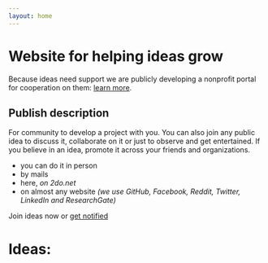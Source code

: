 ```yaml
---
layout: home
---
```


# Website for helping ideas grow
Because ideas need support we are publicly developing a nonprofit portal for cooperation on them: [learn more](/about).

## Publish description
For community to develop a project with you. You can also join any public idea to discuss it, collaborate on it or just to observe and get entertained. If you believe in an idea, promote it across your friends and organizations.
 * you can do it in person
 * by mails
 * here, *on 2do.net* 
 * on almost any website *(we use GitHub, Facebook, Reddit, Twitter, LinkedIn and ResearchGate)*

Join ideas now or [get notified](www.2do.net)

# Ideas: